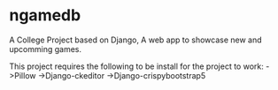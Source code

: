 # ngamedb
A College Project based on Django, A web app to showcase new and upcomming games.

This project requires the following  to be install for the project to work:
->Pillow
->Django-ckeditor
->Django-crispybootstrap5
